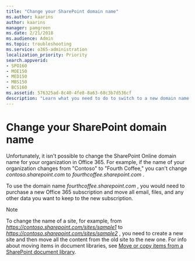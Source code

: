 ```yaml
---
title: "Change your SharePoint domain name"
ms.author: kaarins
author: kaarins
manager: pamgreen
ms.date: 2/21/2018
ms.audience: Admin
ms.topic: troubleshooting
ms.service: o365-administration
localization_priority: Priority
search.appverid:
- SPO160
- MOE150
- MED150
- MBS150
- BCS160
ms.assetid: 576325ad-8c40-4fe8-8a63-68c3b7d536cf
description: "Learn what you need to do to switch to a new domain name for SharePoint Online"
---
```


# Change your SharePoint domain name

Unfortunately, it isn't possible to change the SharePoint Online domain name for your organization in Office 365. For example, if the name of your organization changes from "Contoso" to "Fourth Coffee," you can't change  *contoso.sharepoint.com*  to  *fourthcoffee.sharepoint.com*  . 
  
To use the domain name  *fourthcoffee.sharepoint.com*  , you would need to purchase a new Office 365 subscription and move all email, files, and any other data you want to keep to the new subscription. 
  
> [!NOTE]
> To change the name of a site, for example, from  *https://contoso.sharepoint.com/sites/sample1*  to  *https://contoso.sharepoint.com/sites/sample2*  , you need to create a new site and then move all the content from the old site to the new one. For info about moving items in document libraries, see [Move or copy items from a SharePoint document library](https://support.office.com/article/00e2f483-4df3-46be-a861-1f5f0c1a87bc). 
  

